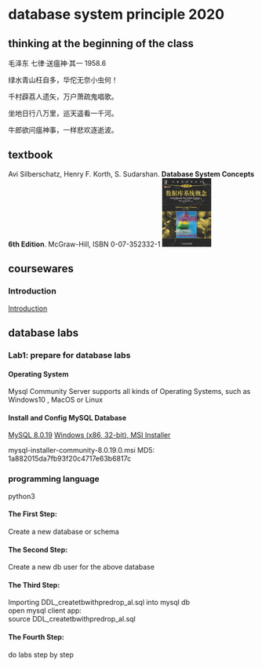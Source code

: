 # database system principle 2020
## thinking at the beginning of the class
毛泽东 七律·送瘟神·其一 1958.6

绿水青山枉自多，华佗无奈小虫何！

千村薜荔人遗矢，万户萧疏鬼唱歌。

坐地日行八万里，巡天遥看一千河。

牛郎欲问瘟神事，一样悲欢逐逝波。

## textbook
Avi Silberschatz, Henry F. Korth, S. Sudarshan. **Database System Concepts 6th Edition**. McGraw-Hill, ISBN 0-07-352332-1
<img src="./docs/DatabaseSystemConcepts6Cover.png" width="100" alt="Database System Concepts 6th Edition"/>

## coursewares
### Introduction

[Introduction](./docs/lecture01DbSystemIntroR6.pdf)

## database labs
### Lab1: prepare for database labs
#### Operating System
Mysql Community Server supports all kinds of Operating Systems, such as Windows10 , MacOS or Linux

#### Install and Config MySQL Database
[MySQL 8.0.19](https://dev.mysql.com/downloads/mysql/)
[Windows (x86, 32-bit), MSI Installer](https://dev.mysql.com/downloads/windows/installer/8.0.html)

mysql-installer-community-8.0.19.0.msi
MD5: 1a882015da7fb93f20c4717e63b6817c
### programming language
python3

#### The First Step:
Create a new database or schema
#### The Second Step:
Create a new db user for the above database
#### The Third Step:
Importing DDL_createtbwithpredrop_al.sql into mysql db <br/>
open mysql client app:<br/>
source DDL_createtbwithpredrop_al.sql<br/>
#### The Fourth Step:
do labs step by step<br/>

